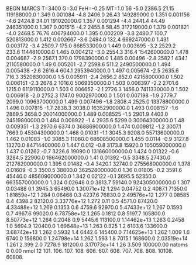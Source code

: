 BEGN
MARCS T=3400 G=3.0 FeH=-0.25 MT=1.0
                  56
-5.0 2386.5 21.15 119188000.0 1.349 0.001084 
-4.8 2406.0 26.43 149289000.0 1.351 0.001156 
-4.6 2424.8 34.01 191020000.0 1.357 0.001294 
-4.4 2441.4 44.49 246351000.0 1.367 0.001515 
-4.2 2455.8 58.45 317219000.0 1.379 0.001821 
-4.0 2468.5 76.76 406794000.0 1.395 0.002209 
-3.8 2480.7 100.7 520813000.0 1.412 0.002667 
-3.6 2494.0 132.4 669247000.0 1.431 0.003172 
-3.4 2509.7 175.0 868533000.0 1.449 0.003695 
-3.2 2529.2 233.6 1144810000.0 1.465 0.004212 
-3.0 2554.3 316.4 1542600000.0 1.478 0.004687 
-2.9 2567.1 370.0 1798390000.0 1.485 0.00496 
-2.8 2582.1 434.1 2110580000.0 1.49 0.005201 
-2.7 2598.6 511.2 2490500000.0 1.494 0.005438 
-2.6 2616.4 604.1 2953940000.0 1.497 0.005674 
-2.5 2635.6 716.3 3520830000.0 1.5 0.005911 
-2.4 2656.2 852.0 4215800000.0 1.502 0.006151 
-2.3 2678.2 1016.0 5069350000.0 1.503 0.006397 
-2.2 2701.6 1215.0 6119110000.0 1.503 0.006652 
-2.1 2726.3 1456.0 7411330000.0 1.502 0.006918 
-2.0 2752.3 1747.0 9002970000.0 1.501 0.007198 
-1.9 2779.7 2099.0 10963700000.0 1.499 0.007496 
-1.8 2808.4 2525.0 13378800000.0 1.496 0.007815 
-1.7 2838.3 3038.0 16352900000.0 1.493 0.008157 
-1.6 2869.5 3658.0 20014000000.0 1.489 0.008525 
-1.5 2901.9 4403.0 24519800000.0 1.484 0.008922 
-1.4 2935.6 5299.0 30064300000.0 1.48 0.009351 
-1.3 2970.6 6374.0 36886900000.0 1.474 0.009812 
-1.2 3007.1 7663.0 45304300000.0 1.468 0.01031 
-1.1 3045.3 9208.0 55713600000.0 1.462 0.01083 
-1.0 3085.3 11060.0 68608500000.0 1.455 0.0114 
-0.9 3127.8 13270.0 84714400000.0 1.447 0.012 
-0.8 3173.8 15920.0 105059000000.0 1.437 0.01262 
-0.7 3226.6 19090.0 131660000000.0 1.424 0.01322 
-0.6 3284.5 22900.0 166462000000.0 1.41 0.01392 
-0.5 3348.5 27430.0 212762000000.0 1.395 0.01482 
-0.4 3420.1 32740.0 275568000000.0 1.378 0.01609 
-0.3 3500.5 38800.0 362528000000.0 1.36 0.01805 
-0.2 3591.6 45440.0 485609000000.0 1.342 0.02122 
-0.1 3695.5 52350.0 663557000000.0 1.324 0.02646 
0.0 3813.7 59140.0 924305000000.0 1.307 0.03488 
0.1 3945.3 65490.0 1.30071e+12 1.294 0.04752 
0.2 4087.1 71350.0 1.81859e+12 1.284 0.06468 
0.3 4237.6 76830.0 2.49576e+12 1.277 0.08585 
0.4 4398.2 82120.0 3.33776e+12 1.272 0.11 
0.5 4571.0 87420.0 4.33488e+12 1.269 0.1353 
0.6 4759.6 92970.0 5.47433e+12 1.267 0.1593 
0.7 4967.6 99020.0 6.78758e+12 1.265 0.1812 
0.8 5197.7 105800.0 8.50773e+12 1.264 0.2048 
0.9 5445.6 113100.0 1.14462e+13 1.263 0.2458 
1.0 5694.9 120400.0 1.69648e+13 1.263 0.325 
1.2 6103.6 133600.0 3.68742e+13 1.262 0.5932 
1.4 6442.6 145400.0 7.14625e+13 1.262 1.009 
1.6 6740.0 156800.0 1.24798e+14 1.262 1.593 
1.8 7015.1 168600.0 2.03519e+14 1.261 2.399 
2.0 7278.9 181200.0 3.17073e+14 1.26 3.509 
100000.00
natoms              0      0.00
nmol          12
          101.         106.       107.      108.         606.        607.        608.
          707.         708.       808.    10108.       60808.
